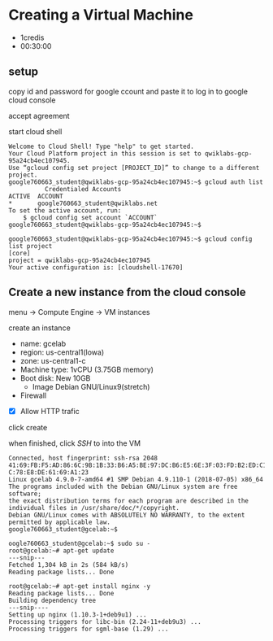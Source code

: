 # Creating a Virtual Machine
- 1credis
- 00:30:00

## setup

copy id and password for google ccount and paste it to log in to google cloud console

accept agreement

start cloud shell


```console
Welcome to Cloud Shell! Type "help" to get started.
Your Cloud Platform project in this session is set to qwiklabs-gcp-95a24cb4ec107945.
Use “gcloud config set project [PROJECT_ID]” to change to a different project.
google760663_student@qwiklabs-gcp-95a24cb4ec107945:~$ gcloud auth list
          Credentialed Accounts
ACTIVE  ACCOUNT
*       google760663_student@qwiklabs.net
To set the active account, run:
    $ gcloud config set account `ACCOUNT`
google760663_student@qwiklabs-gcp-95a24cb4ec107945:~$
```

```console
google760663_student@qwiklabs-gcp-95a24cb4ec107945:~$ gcloud config list project
[core]
project = qwiklabs-gcp-95a24cb4ec107945
Your active configuration is: [cloudshell-17670]
```

## Create a new instance from the cloud console

menu -> Compute Engine -> VM instances

create an instance
- name: gcelab
- region: us-central1(lowa)
- zone: us-central1-c
- Machine type: 1vCPU (3.75GB memory)
- Boot disk: New 10GB 
  - Image Debian GNU/Linux9(stretch)
- Firewall
 - [x] Allow HTTP trafic
 
 click create
 
 when finished, click _SSH_ to into the VM
 
 ```console
 Connected, host fingerprint: ssh-rsa 2048 41:69:FB:F5:AD:86:6C:9B:1B:33:B6:A5:BE:97:DC:B6:E5:6E:3F:03:FD:B2:ED:C1:1
C:78:E8:DE:61:69:A1:23
Linux gcelab 4.9.0-7-amd64 #1 SMP Debian 4.9.110-1 (2018-07-05) x86_64
The programs included with the Debian GNU/Linux system are free software;
the exact distribution terms for each program are described in the
individual files in /usr/share/doc/*/copyright.
Debian GNU/Linux comes with ABSOLUTELY NO WARRANTY, to the extent
permitted by applicable law.
google760663_student@gcelab:~$ 
```
```console
oogle760663_student@gcelab:~$ sudo su -
root@gcelab:~# apt-get update
---snip---
Fetched 1,304 kB in 2s (584 kB/s)
Reading package lists... Done
```


```console
root@gcelab:~# apt-get install nginx -y
Reading package lists... Done
Building dependency tree       
---snip----
Setting up nginx (1.10.3-1+deb9u1) ...
Processing triggers for libc-bin (2.24-11+deb9u3) ...
Processing triggers for sgml-base (1.29) ...
```
